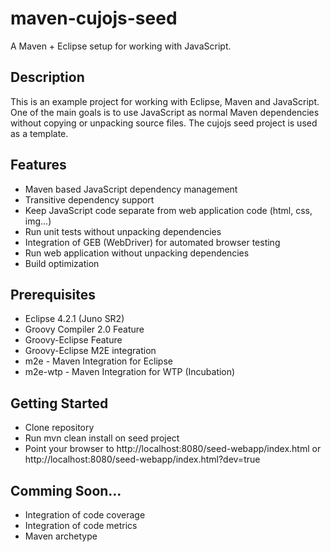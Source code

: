 maven-cujojs-seed
=================

A Maven + Eclipse setup for working with JavaScript.

## Description
This is an example project for working with Eclipse, Maven and JavaScript. One of the main goals is to use JavaScript as normal Maven dependencies without copying or unpacking source files. The cujojs seed project is used as a template.

## Features
* Maven based JavaScript dependency management
* Transitive dependency support
* Keep JavaScript code separate from web application code (html, css, img...)
* Run unit tests without unpacking dependencies
* Integration of GEB (WebDriver) for automated browser testing
* Run web application without unpacking dependencies
* Build optimization

## Prerequisites
* Eclipse 4.2.1 (Juno SR2)
* Groovy Compiler 2.0 Feature
* Groovy-Eclipse Feature
* Groovy-Eclipse M2E integration
* m2e - Maven Integration for Eclipse
* m2e-wtp - Maven Integration for WTP (Incubation)

## Getting Started
* Clone repository
* Run mvn clean install on seed project
* Point your browser to http://localhost:8080/seed-webapp/index.html or http://localhost:8080/seed-webapp/index.html?dev=true

## Comming Soon...
* Integration of code coverage
* Integration of code metrics
* Maven archetype
